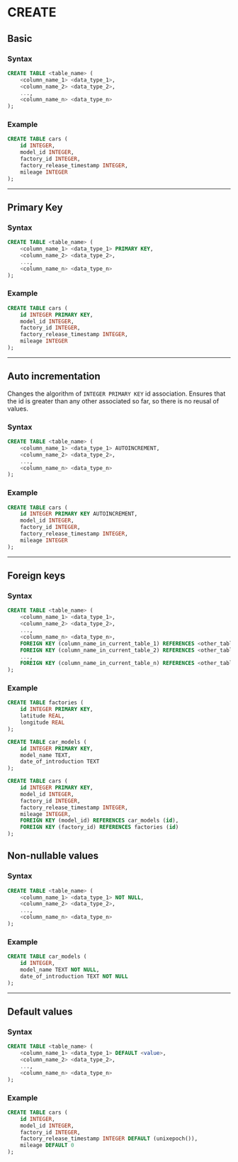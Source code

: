 # CREATE

## Basic

### Syntax

```sql
CREATE TABLE <table_name> (
    <column_name_1> <data_type_1>,
    <column_name_2> <data_type_2>,
    ...,
    <column_name_n> <data_type_n>
);
```

### Example

```sql
CREATE TABLE cars (
    id INTEGER,
    model_id INTEGER,
    factory_id INTEGER,
    factory_release_timestamp INTEGER,
    mileage INTEGER
);
```

---

## Primary Key

### Syntax

```sql
CREATE TABLE <table_name> (
    <column_name_1> <data_type_1> PRIMARY KEY,
    <column_name_2> <data_type_2>,
    ...,
    <column_name_n> <data_type_n>
);
```

### Example

```sql
CREATE TABLE cars (
    id INTEGER PRIMARY KEY,
    model_id INTEGER,
    factory_id INTEGER,
    factory_release_timestamp INTEGER,
    mileage INTEGER
);
```

---

## Auto incrementation

Changes the algorithm of `INTEGER PRIMARY KEY` id association. Ensures that the id is greater than any other associated so far, so there is no reusal of values.

### Syntax

```sql
CREATE TABLE <table_name> (
    <column_name_1> <data_type_1> AUTOINCREMENT,
    <column_name_2> <data_type_2>,
    ...,
    <column_name_n> <data_type_n>
);
```

### Example

```sql
CREATE TABLE cars (
    id INTEGER PRIMARY KEY AUTOINCREMENT,
    model_id INTEGER,
    factory_id INTEGER,
    factory_release_timestamp INTEGER,
    mileage INTEGER
);
```

---

## Foreign keys

### Syntax

```sql
CREATE TABLE <table_name> (
    <column_name_1> <data_type_1>,
    <column_name_2> <data_type_2>,
    ...,
    <column_name_n> <data_type_n>,
    FOREIGN KEY (column_name_in_current_table_1) REFERENCES <other_table_name_1> (column_name_in_other_table_1),
    FOREIGN KEY (column_name_in_current_table_2) REFERENCES <other_table_name_2> (column_name_in_other_table_2),
    ...,
    FOREIGN KEY (column_name_in_current_table_n) REFERENCES <other_table_name_n> (column_name_in_other_table_n),
);
```

### Example

```sql
CREATE TABLE factories (
    id INTEGER PRIMARY KEY,
    latitude REAL,
    longitude REAL
);
```

```sql
CREATE TABLE car_models (
    id INTEGER PRIMARY KEY,
    model_name TEXT,
    date_of_introduction TEXT
);
```

```sql
CREATE TABLE cars (
    id INTEGER PRIMARY KEY,
    model_id INTEGER,
    factory_id INTEGER,
    factory_release_timestamp INTEGER,
    mileage INTEGER,
    FOREIGN KEY (model_id) REFERENCES car_models (id),
    FOREIGN KEY (factory_id) REFERENCES factories (id)
);
```

## Non-nullable values

### Syntax

```sql
CREATE TABLE <table_name> (
    <column_name_1> <data_type_1> NOT NULL,
    <column_name_2> <data_type_2>,
    ...,
    <column_name_n> <data_type_n>
);
```

### Example

```sql
CREATE TABLE car_models (
    id INTEGER,
    model_name TEXT NOT NULL,
    date_of_introduction TEXT NOT NULL
);
```

---

## Default values

### Syntax

```sql
CREATE TABLE <table_name> (
    <column_name_1> <data_type_1> DEFAULT <value>,
    <column_name_2> <data_type_2>,
    ...,
    <column_name_n> <data_type_n>
);
```

### Example

```sql
CREATE TABLE cars (
    id INTEGER,
    model_id INTEGER,
    factory_id INTEGER,
    factory_release_timestamp INTEGER DEFAULT (unixepoch()),
    mileage DEFAULT 0
);
```